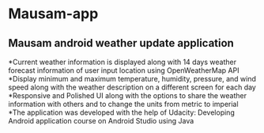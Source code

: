 # Mausam-app
## Mausam android weather update application
*Current weather information is displayed along with 14 days weather forecast information of user input location using OpenWeatherMap API<br />
*Display minimum and maximum temperature, humidity, pressure, and wind speed along with the weather description on a different screen for each day<br />
*Responsive and Polished UI along with the options to share the weather information with others and to change the units from metric to imperial<br />
*The application was developed with the help of Udacity: Developing Android application course on Android Studio using Java<br />
